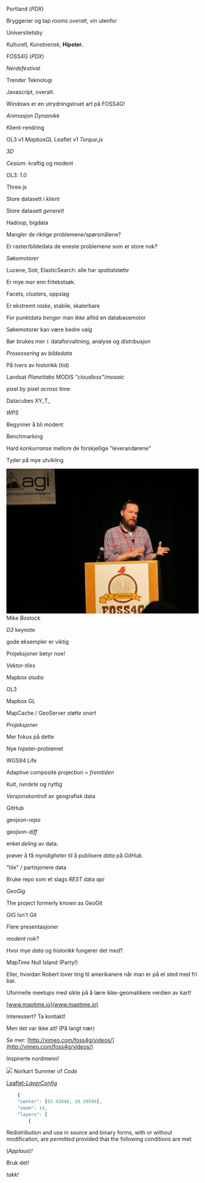 Portland (_PDX_)

Bryggerier og tap rooms _overalt_, vin utenfor

Universitetsby

Kulturell,
_Kunstnerisk_,
**Hipster.**

FOSS4G
(_PDX_)

_Nerdefestival_

Trender
Teknologi

Javascript, overalt.

Windows er en utrydningstruet art på FOSS4G!

_Animasjon_
_Dynamikk_

Klient-rendring

OL3 v1
_MapboxGL_
Leaflet v1
_Torque.js_

_3D_

_Cesium:_ kraftig og modent

OL3: 1.0

Three.js

Store datasett _i klient_

Store datasett _generelt_

Hadoop, bigdata

Mangler de riktige problemene/spørsmålene?

Er raster/bildedata de eneste problemene som er store nok?

_Søkemotorer_

Lucene, Solr, ElasticSearch: alle har _spatialstøtte_

Er mye _mer_ enn fritekstsøk.

Facets, clusters, oppslag

Er ekstremt _raske_, stabile, skalerbare

For punktdata _trenger_ man _ikke_ alltid en databasemotor

Søkemotorer kan være bedre valg

Bør brukes mer i: dataforvaltning, analyse og _distribusjon_

_Prosessering_ av _bildedata_

På _tvers_ av historikk (tid)

Landsat
_Planetlabs_
MODIS
_"cloudless"/mosaic_

pixel _by_ pixel _across_ time

Datacubes
XY_T_

_WPS_

Begynner å bli modent

Benchmarking

Hard _konkurranse_ mellom de forskjellige "leverandørene"

Tyder på mye utvikling

![](IMG_7808.jpg) Mike _Bostock_

_D3_ keynote

gode eksempler er viktig

Projeksjoner betyr noe!

_Vektor-tiles_

Mapbox studio

OL3

Mapbox GL

MapCache / GeoServer _støtte snart_


_Projeksjoner_

Mer fokus på dette

Nye hipster-problemet

WGS84 Life

Adaptive composite projection = _fremtiden_

Kult, _nerdete_ og nyttig

_Versjonskontroll_ av geografisk data

GitHub 

geojson-_repo_

geojson-_diff_

enkel _deling_ av data. 

prøver å få _myndigheter_ til å publisere _data_ på _GitHub_. 

"tile" / partisjonere data

Bruke repo som et slags _REST_ data _api_

_GeoGig_

The project formerly known as GeoGit

GIG Isn't Git

Flere presentasjoner

_modent_ nok? 

Hvor mye _data_ og _historikk_ fungerer det med?

_MapTime_
Null Island
(Party!)

Eller, hvordan Robert lover ting til amerikanere når man er på et sted med fri bar.

Uformelle meetups med sikte på å lære ikke-geomatikere verdien av kart!

[www.maptime.io](www.maptime.io)

Interessert? Ta kontakt!

Men det var ikke alt! (På langt nær)

Se mer: [http://vimeo.com/foss4g/videos/](http://vimeo.com/foss4g/videos/)

Inspirerte nordmenn!

![](Sommerstudentene-2014.jpg) Norkart Summer of _Code_

[Leaflet-_LayerConfig_](https://github.com/Norkart/Leaflet-LayerConfig/)

```Javascript
	{
    "center": [63.43048, 10.39508],
    "zoom": 14, 
    "layers": [
        {
```

Redistribution and use in source and binary forms, with or without
modification, are _permitted_ provided that the following conditions are met

(_Applaus_)_!_

Bruk det!

_takk_!